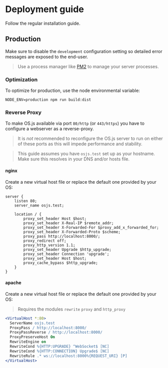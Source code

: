 # Deployment guide

Follow the regular installation guide.

## Production

Make sure to disable the `development` configuration setting so detailed error messages are exposed to the end-user.

> Use a process manager like [PM2](http://pm2.keymetrics.io/) to manage your server processes.

### Optimization

To optimize for production, use the node environmental variable:

```
NODE_ENV=production npm run build:dist
```

### Reverse Proxy

To make OS.js available via port `80/http` (or `443/https`) you have to configure a webserver as a reverse-proxy.

> It is *not* recommended to reconfigure the OS.js server to run on either of these ports as this will impede performance and stability.

> This guide assumes you have `osjs.test` set up as your hostname. Make sure this resolves in your DNS and/or hosts file.

#### nginx

Create a new virtual host file or replace the default one provided by your OS:

```nginx
server {
    listen 80;
    server_name osjs.test;

    location / {
        proxy_set_header Host $host;
        proxy_set_header X-Real-IP $remote_addr;
        proxy_set_header X-Forwarded-For $proxy_add_x_forwarded_for;
        proxy_set_header X-Forwarded-Proto $scheme;
        proxy_pass http://localhost:8000/;
        proxy_redirect off;
        proxy_http_version 1.1;
        proxy_set_header Upgrade $http_upgrade;
        proxy_set_header Connection 'upgrade';
        proxy_set_header Host $host;
        proxy_cache_bypass $http_upgrade;
    }
}
```

#### apache

Create a new virtual host file or replace the default one provided by your OS:

> Requires the modules `rewrite` `proxy` and `http_proxy`

```apache
<VirtualHost *:80>
  ServerName osjs.test
  ProxyPass / http://localhost:8000/
  ProxyPassReverse / http://localhost:8000/
  ProxyPreserveHost On
  RewriteEngine on
  RewriteCond %{HTTP:UPGRADE} ^WebSocket$ [NC]
  RewriteCond %{HTTP:CONNECTION} Upgrade$ [NC]
  RewriteRule .* ws://localhost:8000%{REQUEST_URI} [P]
</VirtualHost>
```
